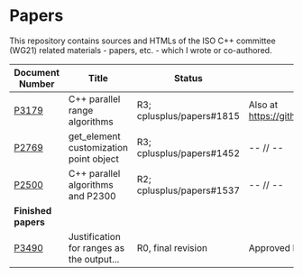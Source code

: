 # Papers

This repository contains sources and HTMLs of the ISO C++ committee (WG21) related materials - papers, etc. - which I wrote or co-authored.

Document Number                    | Title                                     | Status                     | Comments
---------------------------------- | ----------------------------------------- | -------------------------- | --------------------------------------------------
[P3179](https://wg21.link/P3179)   | C++ parallel range algorithms             | R3; cplusplus/papers#1815  | Also at https://github.com/rarutyun/iso_cpp_papers
[P2769](https://wg21.link/P2769)   | get_element customization point object    | R3; cplusplus/papers#1452  | -- // --
[P2500](https://wg21.link/P2500)   | C++ parallel algorithms and P2300         | R2; cplusplus/papers#1537  | -- // --
**Finished papers**                |
[P3490](https://wg21.link/P3490R0) | Justification for ranges as the output... | R0, final revision         | Approved by SG9 to merge into P3179
